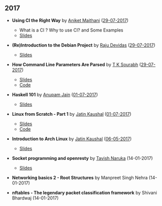 ## 2017
- **Using CI the Right Way** by [Aniket Maithani](https://github.com/aniketmaithani) ([29-07-2017]) 
   - What is a CI ? Why to use CI? and Some Examples
  - [Slides](https://github.com/ILUGD/talks/blob/master/slides/using_ci_the_right_way.pptx)   
    
- **(Re)Introduction to the Debian Project** by [Raju Devidas](https://gitlab.com/rajudev) ([29-07-2017])
  - [Slides]()

- **How Command Line Parameters Are Parsed** by [T K Sourabh](https://github.com/sourabhtk37) ([29-07-2017])
  - [Slides](https://slides.com/tksourabh/how-command/)
  - [Code](https://github.com/sourabhtk37/Cmd-Line-Args)

- **Haskell 101** by [Anupam Jain](https://github.com/ajnsit/) ([01-07-2017])

  - [Slides](https://speakerdeck.com/ajnsit/haskell-101)
  
- **Linux from Scratch - Part 1** by [Jatin Kaushal](https://github.com/cocoa1231/) ([01-07-2017])

  - [Slides](http://slides.com/jatinkaushal/deck-2)
  - [Code](https://www.github.com/cocoa1231/lfs)
  
- **Introduction to Arch Linux** by [Jatin Kaushal](https://github.com/cocoa1231/) ([06-05-2017])

  - [Slides](http://slides.com/jatinkaushal/deck#/)
  
- **Socket programming and openresty** by [Tavish Naruka](https://github.com/ntavish) (14-01-2017)

  - [Slides](https://www.slideshare.net/tavishn/socket-programming-and-openresty)

- **Networking basics 2 - Root Structures** by Manpreet Singh Nehra (14-01-2017)

- **nftables - The legendary packet classification framework** by Shivani Bhardwaj (14-01-2017)

[01-07-2017]: https://www.meetup.com/ILUGDelhi/events/238711998/
[06-05-2017]: https://www.meetup.com/ILUGDelhi/events/237723048/
[29-07-2017]: https://www.meetup.com/ILUGDelhi/events/240237639/
